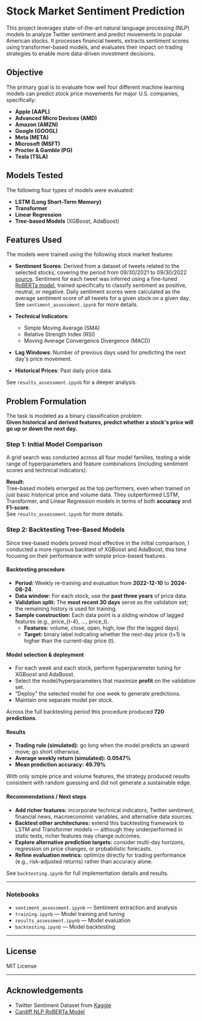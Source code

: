 # Stock Market Sentiment Prediction

This project leverages state-of-the-art natural language processing (NLP) models to analyze Twitter sentiment and predict movements in popular American stocks. It processes financial tweets, extracts sentiment scores using transformer-based models, and evaluates their impact on trading strategies to enable more data-driven investment decisions.

## Objective

The primary goal is to evaluate how well four different machine learning models can predict stock price movements for major U.S. companies, specifically:

- **Apple (AAPL)**
- **Advanced Micro Devices (AMD)**
- **Amazon (AMZN)**
- **Google (GOOGL)**
- **Meta (META)**
- **Microsoft (MSFT)**
- **Procter & Gamble (PG)**
- **Tesla (TSLA)**

## Models Tested

The following four types of models were evaluated:

- **LSTM (Long Short-Term Memory)**
- **Transformer**
- **Linear Regression**
- **Tree-based Models** (XGBoost, AdaBoost)

## Features Used

The models were trained using the following stock market features:

- **Sentiment Scores**: Derived from a dataset of tweets related to the selected stocks, covering the period from 09/30/2021 to 09/30/2022 [source](https://www.kaggle.com/datasets/equinxx/stock-tweets-for-sentiment-analysis-and-prediction). Sentiment for each tweet was inferred using a fine-tuned [RoBERTa model](https://huggingface.co/cardiffnlp/twitter-roberta-base-sentiment-latest), trained specifically to classify sentiment as positive, neutral, or negative. Daily sentiment scores were calculated as the average sentiment score of all tweets for a given stock on a given day.  
  See `sentiment_assessment.ipynb` for more details.
  
- **Technical Indicators**:
  - Simple Moving Average (SMA)
  - Relative Strength Index (RSI)
  - Moving Average Convergence Divergence (MACD)

- **Lag Windows**: Number of previous days used for predicting the next day's price movement.

- **Historical Prices**: Past daily price data.

See `results_assessment.ipynb` for a deeper analysis.

## Problem Formulation

The task is modeled as a binary classification problem:  
**Given historical and derived features, predict whether a stock's price will go up or down the next day.**

### Step 1: Initial Model Comparison

A grid search was conducted across all four model families, testing a wide range of hyperparameters and feature combinations (including sentiment scores and technical indicators).

**Result:**  
Tree-based models emerged as the top performers, even when trained on just basic historical price and volume data. They outperformed LSTM, Transformer, and Linear Regression models in terms of both **accuracy** and **F1-score**.  
See `results_assessment.ipynb` for more details.

### Step 2: Backtesting Tree-Based Models

Since tree-based models proved most effective in the initial comparison, I conducted a more rigorous backtest of XGBoost and AdaBoost, this time focusing on their performance with simple price-based features.

#### Backtesting procedure

- **Period:** Weekly re-training and evaluation from **2022-12-10** to **2024-08-24**.  
- **Data window:** For each stock, use the **past three years** of price data.  
- **Validation split:** The **most recent 30 days** serve as the validation set; the remaining history is used for training.  
- **Sample construction:** Each data point is a sliding window of lagged features (e.g., price_{t-4}, …, price_t).  
  - **Features:** volume, close, open, high, low (for the lagged days).  
  - **Target:** binary label indicating whether the next-day price (t+1) is higher than the current-day price (t).

#### Model selection & deployment

- For each week and each stock, perform hyperparameter tuning for XGBoost and AdaBoost.  
- Select the model/hyperparameters that maximize **profit** on the validation set.  
- “Deploy” the selected model for one week to generate predictions.  
- Maintain one separate model per stock.

Across the full backtesting period this procedure produced **720 predictions**.

#### Results

- **Trading rule (simulated):** go long when the model predicts an upward move; go short otherwise.  
- **Average weekly return (simulated):** **0.0547%**  
- **Mean prediction accuracy:** **49.79%**

With only simple price and volume features, the strategy produced results consistent with random guessing and did not generate a sustainable edge.

#### Recommendations / Next steps

- **Add richer features:** incorporate technical indicators, Twitter sentiment, financial news, macroeconomic variables, and alternative data sources.  
- **Backtest other architectures:** extend this backtesting framework to LSTM and Transformer models — although they underperformed in static tests, richer features may change outcomes.  
- **Explore alternative prediction targets:** consider multi-day horizons, regression on price changes, or probabilistic forecasts.  
- **Refine evaluation metrics:** optimize directly for trading performance (e.g., risk-adjusted returns) rather than accuracy alone.

See `backtesting.ipynb` for full implementation details and results.

---

### Notebooks

- `sentiment_assessment.ipynb` — Sentiment extraction and analysis  
- `training.ipynb` — Model training and tuning  
- `results_assessment.ipynb` — Model evaluation  
- `backtesting.ipynb`  — Model backtesting

---

## License

MIT License

---

## Acknowledgements

- Twitter Sentiment Dataset from [Kaggle](https://www.kaggle.com/datasets/equinxx/stock-tweets-for-sentiment-analysis-and-prediction)  
- [Cardiff NLP RoBERTa Model](https://huggingface.co/cardiffnlp/twitter-roberta-base-sentiment-latest)


